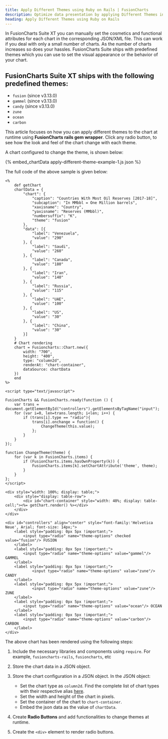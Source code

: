 ```yaml
---
title: Apply Different Themes using Ruby on Rails | FusionCharts
description: Optimize data presentation by applying Different Themes in Ruby on Rails using FusionCharts themes, enhancing visual appeal and user interaction effortlessly.
heading: Apply Different Themes using Ruby on Rails
---
```


In FusionCharts Suite XT you can manually set the cosmetics and functional attributes for each chart in the corresponding JSON/XML file. This can work if you deal with only a small number of charts. As the number of charts increases so does your hassles. FusionCharts Suite ships with predefined themes which you can use to set the visual appearance or the behavior of your chart.

## FusionCharts Suite XT ships with the following predefined themes:

* `fusion` (since v3.13.0)
* `gammel` (since v3.13.0)
* `candy` (since v3.13.0)
* `zune`
* `ocean`
* `carbon`

This article focuses on how you can apply different themes to the chart at runtime using **FusionCharts rails gem wrapper**. Click any radio button, to see how the look and feel of the chart change with each theme.

A chart configured to change the theme, is shown below:

{% embed_chartData apply-different-theme-example-1.js json %}

The full code of the above sample is given below:

```
<%
    def getChart
    chartData = {
        "chart": {
            "caption": "Countries With Most Oil Reserves [2017-18]",
            "subcaption": "In MMbbl = One Million barrels",
            "xaxisname": "Country",
            "yaxisname": "Reserves (MMbbl)",
            "numbersuffix": "K",
            "theme": "fusion"
        },
        "data": [{
            "label": "Venezuela",
            "value": "290"
        }, {
            "label": "Saudi",
            "value": "260"
        }, {
            "label": "Canada",
            "value": "180"
        }, {
            "label": "Iran",
            "value": "140"
        }, {
            "label": "Russia",
            "value": "115"
        }, {
            "label": "UAE",
            "value": "100"
        }, {
            "label": "US",
            "value": "30"
        }, {
            "label": "China",
            "value": "30"
        }]
    }
    # Chart rendering 
    chart = Fusioncharts::Chart.new({
        width: "700",
        height: "400",
        type: "column2d", 
        renderAt: "chart-container",
        dataSource: chartData
    })
    end
%>

<script type="text/javascript">
        
FusionCharts && FusionCharts.ready(function () {
    var trans = document.getElementById("controllers").getElementsByTagName("input");
    for (var i=0, len=trans.length; i<len; i++) {                
        if (trans[i].type == "radio"){
            trans[i].onchange = function() {
                ChangeTheme(this.value);
            };
        }
    }
});

function ChangeTheme(theme) {
    for (var k in FusionCharts.items) {
        if (FusionCharts.items.hasOwnProperty(k)) {
            FusionCharts.items[k].setChartAttribute('theme', theme);
        }
    }
};
</script>

<div style="width: 100%; display: table;">
    <div style="display: table-row">
        <div id="chart-container" style="width: 40%; display: table-cell;"><%= getChart.render() %></div>
    </div>
</div>

<div id="controllers" align="center" style="font-family:'Helvetica Neue', Arial; font-size: 14px;">
    <label style="padding: 0px 5px !important;">
        <input type="radio" name="theme-options" checked value="fusion"/> FUSION
    </label>
    <label style="padding: 0px 5px !important;">
        <input type="radio" name="theme-options" value="gammel"/> GAMMEL
    </label>
    <label style="padding: 0px 5px !important;">
            <input type="radio" name="theme-options" value="zune"/> CANDY
    </label>
    <label style="padding: 0px 5px !important;">
            <input type="radio" name="theme-options" value="zune"/> ZUNE
    </label>
    <label style="padding: 0px 5px !important;">
        <input type="radio" name="theme-options" value="ocean"/> OCEAN
    </label>
    <label style="padding: 0px 5px !important;">
        <input type="radio" name="theme-options" value="carbon"/> CARBON
    </label>        
</div>
```

The above chart has been rendered using the following steps:

1. Include the necessary libraries and components using `require`. For example, `fusioncharts-rails`, `fusioncharts`, etc

2. Store the chart data in a JSON object.

3. Store the chart configuration in a JSON object. In the JSON object:
    * Set the chart type as `column2d`. Find the complete list of chart types with their respective alias [here](https://www.fusioncharts.com/dev/chart-guide/list-of-charts).
    * Set the width and height of the chart in pixels. 
    * Set the container of the chart to `chart-container`.
    * Embed the json data as the value of `chartData`.

4. Create **Radio Buttons** and add functionalities to change themes at runtime.

5. Create the `<div>` element to render radio buttons.
